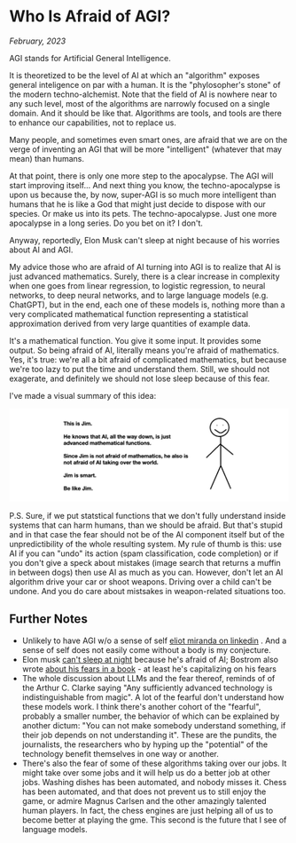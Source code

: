 # Who Is Afraid of AGI?

*February, 2023*

AGI stands for Artificial General Intelligence. 

It is theoretized to be the level of AI at which an "algorithm" exposes general inteligence on par with a human. It is the "phylosopher's stone" of the modern techno-alchemist. Note that the field of AI is nowhere near to any such level, most of the algorithms are narrowly focused on a single domain. And it should be like that. Algorithms are tools, and tools are there to enhance our capabilities, not to replace us. 

Many people, and sometimes even smart ones, are afraid that we are on the verge of inventing an AGI that will be more "intelligent" (whatever that may mean) than humans. 

At that point, there is only one more step to the apocalypse. The AGI will start improving itself... And next thing you know, the techno-apocalypse is upon us because the, by now, super-AGI is so much more intelligent than humans that he is like a God that might just decide to dispose with our species. Or make us into its pets. The techno-apocalypse. Just one more apocalypse in a long series. Do you bet on it? I don't. 

Anyway, reportedly, Elon Musk can't sleep at night because of his worries about AI and AGI. 

My advice those who are afraid of AI turning into AGI  is to realize that AI is just advanced mathematics. Surely, there is a clear increase in complexity when one goes from linear regression, to logistic regression, to neural networks, to deep neural networks, and to large language models (e.g. ChatGPT), but in the end, each one of these models is, nothing more than a very complicated mathematical function representing a statistical approximation derived from very large quantities of example data. 

It's a mathematical function. You give it some input. It provides some output. So being afraid of AI, literally means you're afraid of mathematics. Yes, it's true: we're all a bit afraid of complicated mathematics, but because we're too lazy to put the time and understand them. Still, we should not exagerate, and definitely we should not lose sleep because of this fear. 

I've made a visual summary of this idea: 

![](../docs/assets/this_is_jim.png)

P.S. Sure, if we put statstical functions that we don't fully understand inside systems that can harm humans, than we should be afraid. But that's stupid and in that case the fear should not be of the AI component itself but of the unpredictibility of the whole resulting system. My rule of thumb is this: use AI if you can "undo" its action (spam classification, code completion) or if you don't give a speck about mistakes (image search that returns a muffin in between dogs) then use AI as much as you can. However, don't let an AI algorithm drive your car or shoot weapons. Driving over a child can't be undone. And you do care about mistsakes in weapon-related situations too. 



## Further Notes

- Unlikely to have AGI w/o a sense of self [eliot miranda on linkedin](https://www.linkedin.com/feed/update/urn:li:activity:7022617377229983744/) . And a sense of self does not easily come without a body is my conjecture. 
- Elon musk [can't sleep at night](https://www.geospatialworld.net/blogs/scares-elon-musk-artificial-intelligence/) because he's afraid of AI; Bostrom also wrote [about his fears in a book](https://www.vox.com/future-perfect/2018/11/2/18053418/elon-musk-artificial-intelligence-google-deepmind-openai) - at least he's capitalizing on his fears
- The whole discussion about LLMs and the fear thereof, reminds of of the Arthur C. Clarke saying "Any sufficiently advanced technology is indistinguishable from magic". A lot of the fearful don't understand how these models work. I think there's another cohort of the "fearful", probably a smaller number, the behavior of which can be explained by another dictum: "You can not make somebody understand something, if their job depends on not understanding it". These are the pundits, the journalists, the researchers who by hyping up the "potential" of the technology benefit themselves in one way or another. 
- There's also the fear of some of these algorithms taking over our jobs. It might take over some jobs and it will help us do a better job at other jobs. Washing dishes has been automated, and nobody misses it. Chess has been automated, and that does not prevent us to still enjoy the game, or admire Magnus Carlsen and the other amazingly talented human players. In fact, the chess engines are just helping all of us to become better at playing the gme. This second is the future that I see of language models. 